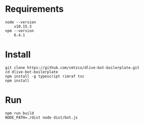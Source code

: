 
# Requirements 
    node --version
        v10.15.3
    npm --version
        6.4.1

# Install 
    git clone https://github.com/cmtzco/dlive-bot-boilerplate.git
    cd dlive-bot-boilerplate
    npm install -g typescript rimraf tsc
    npm install

# Run
    npm run build
    NODE_PATH=./dist node dist/bot.js